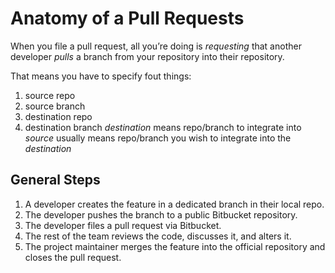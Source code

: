 # Anatomy of a Pull Requests
When you file a pull request, all you’re doing is _requesting_ that another developer _pulls_ a branch from your repository into their repository.

That means you have to specify fout things:
1. source repo
2. source branch
3. destination repo
4. destination branch
*destination* means repo/branch to integrate into
*source* usually means repo/branch you wish to integrate into the *destination*

## General Steps
1. A developer creates the feature in a dedicated branch in their local repo.
2. The developer pushes the branch to a public Bitbucket repository.
3. The developer files a pull request via Bitbucket.
4. The rest of the team reviews the code, discusses it, and alters it.
5. The project maintainer merges the feature into the official repository and closes the pull request.